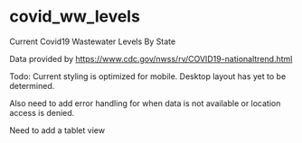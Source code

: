 # covid_ww_levels
Current Covid19 Wastewater Levels By State

Data provided by https://www.cdc.gov/nwss/rv/COVID19-nationaltrend.html

Todo:
Current styling is optimized for mobile.  Desktop layout has yet to be determined.

Also need to add error handling for when data is not available or location access is denied.

Need to add a tablet view
